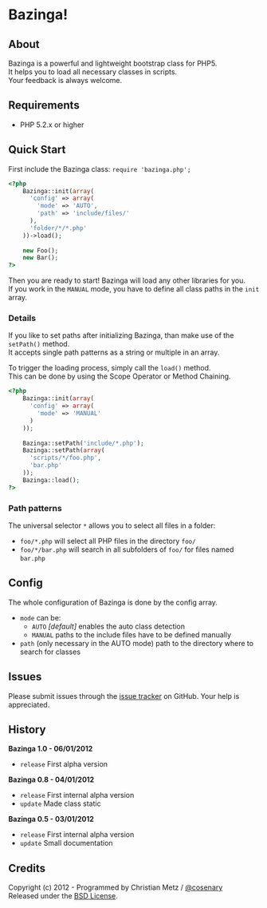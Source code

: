 # Bazinga! #

## About ##

Bazinga is a powerful and lightweight bootstrap class for PHP5.  
It helps you to load all necessary classes in scripts.  
Your feedback is always welcome.

## Requirements ##

- PHP 5.2.x or higher

## Quick Start ##

First include the Bazinga class: `require 'bazinga.php';`

```php
<?php
    Bazinga::init(array(
      'config' => array(
        'mode' => 'AUTO',
        'path' => 'include/files/'
      ),
      'folder/*/*.php'
    ))->load();
    
    new Foo();
    new Bar();
?>
```

Then you are ready to start! Bazinga will load any other libraries for you.  
If you work in the `MANUAL` mode, you have to define all class paths in the `init` array.

### Details ###

If you like to set paths after initializing Bazinga, than make use of the `setPath()` method.  
It accepts single path patterns as a string or multiple in an array.  

To trigger the loading process, simply call the `load()` method.  
This can be done by using the Scope Operator or Method Chaining.

```php
<?php
    Bazinga::init(array(
      'config' => array(
        'mode' => 'MANUAL'
      )
    ));
    
    Bazinga::setPath('include/*.php');
    Bazinga::setPath(array(
      'scripts/*/foo.php',
      'bar.php'
    ));
    Bazinga::load();
?>
```

### Path patterns ###

The universal selector `*` allows you to select all files in a folder:  
- `foo/*.php` will select all PHP files in the directory `foo/`  
- `foo/*/bar.php` will search in all subfolders of `foo/` for files named `bar.php`

## Config ##

The whole configuration of Bazinga is done by the config array.

- `mode` can be:
  - `AUTO` *[default]* enables the auto class detection
  - `MANUAL` paths to the include files have to be defined manually
- `path` (only necessary in the AUTO mode) path to the directory where to search for classes

## Issues ##

Please submit issues through the [issue tracker](https://github.com/cosenary/Bazinga/issues) on GitHub. Your help is appreciated.

## History ##

**Bazinga 1.0 - 06/01/2012**

- `release` First alpha version

**Bazinga 0.8 - 04/01/2012**

- `release` First internal alpha version
- `update` Made class static

**Bazinga 0.5 - 03/01/2012**

- `release` First internal alpha version
- `update` Small documentation

## Credits ##

Copyright (c) 2012 - Programmed by Christian Metz / [@cosenary](http://twitter.com/cosenary)  
Released under the [BSD License](http://www.opensource.org/licenses/bsd-license.php).